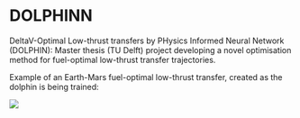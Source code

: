 # DOLPHINN

DeltaV-Optimal Low-thrust transfers by PHysics Informed Neural Network (DOLPHIN): Master thesis (TU Delft) project developing a novel optimisation method for fuel-optimal low-thrust transfer trajectories.

Example of an Earth-Mars fuel-optimal low-thrust transfer, created as the dolphin is being trained:

![](https://github.com/thomas7392/DOLPHINN/tree/main/Images/animation.gif)


